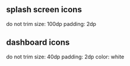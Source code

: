 splash screen icons
-------------------

do not trim
size: 100dp
padding: 2dp

dashboard icons
---------------

do not trim
size: 40dp
padding: 2dp
color: white